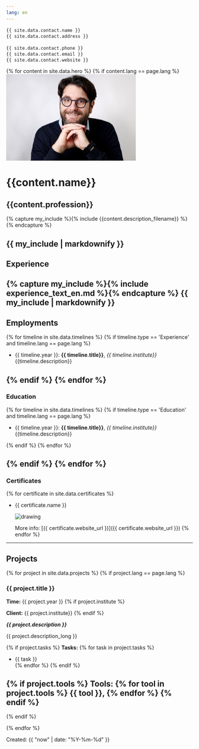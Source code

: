 ```yaml
---
lang: en
---
```


```
{{ site.data.contact.name }}
{{ site.data.contact.address }}

{{ site.data.contact.phone }}
{{ site.data.contact.email }}
{{ site.data.contact.website }}
```
{% for content in site.data.hero %}
{% if content.lang == page.lang %}
<img src="assets/images/portraits/portrait_1.jpg" alt="drawing"  width="350"/>
# {{content.name}} 
## {{content.profession}}

{% capture my_include %}{% include {{content.description_filename}} %}{% endcapture %}

{{ my_include | markdownify }}
----

## Experience

{% capture my_include %}{% include experience_text_en.md %}{% endcapture %}
{{ my_include | markdownify }}
----

## Employments

{% for timeline in site.data.timelines %}
{% if  timeline.type == 'Experience' and timeline.lang == page.lang %}

- {{ timeline.year }}: **{{ timeline.title}}**, *{{ timeline.institute}}*   
  {{timeline.description}}

{% endif %}
{% endfor %}
----

### Education

{% for timeline in site.data.timelines %}
{% if  timeline.type == 'Education' and timeline.lang == page.lang %}

- {{ timeline.year }}: **{{ timeline.title}}**, *{{ timeline.institute}}*   
  {{timeline.description}}


{% endif %}
{% endfor %}

{% endif %}
{% endfor %}
----

### Certificates

{% for certificate in site.data.certificates %}
* {{ certificate.name }}

   <img src="{{ certificate.logo }}" alt="drawing" width="50"/>
   
   More info: [{{ certificate.website_url }}]({{ certificate.website_url }})
{% endfor %}
----


## Projects


{% for project in site.data.projects %}
{% if project.lang == page.lang %}

### {{ project.title }}

**Time:** {{ project.year }}
{% if project.institute %}

**Client:** {{ project.institute}}
{% endif %}

***{{ project.description }}***

{{ project.description_long }}

{% if project.tasks %}
**Tasks:**
{% for task in project.tasks %}
  * {{ task }}  
{% endfor %}
{% endif %}

{% if project.tools %}
**Tools:** {% for tool in project.tools %} {{ tool }}, {% endfor %}
{% endif %}
----
{% endif %}

{% endfor %}


Created: {{ "now" | date: "%Y-%m-%d" }}